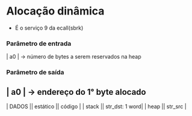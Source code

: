# Alocação dinâmica

* É o serviço 9 da ecall(sbrk)
### Parâmetro de entrada
| a0 | -> número de bytes a serem reservados na heap
### Parâmetro de saída
| a0 | -> endereço do 1° byte alocado
---
| DADOS    || estático       || código   |
| stack    || str_dst: 1 word|
| heap     || str_src        |
